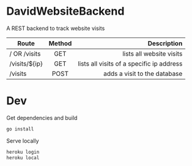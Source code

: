 # DavidWebsiteBackend

A REST backend to track website visits

| Route        | Method           | Description  |
| ------------- |:-------------:| -----:|
| / OR /visits      | GET | lists all website visits |
| /visits/${ip}    | GET      |  lists all visits of a specific ip address |
| /visits | POST     |  adds a visit to the database |


# Dev

Get dependencies and build

```sh
go install
```

Serve locally

```sh
heroku login
heroku local
```




